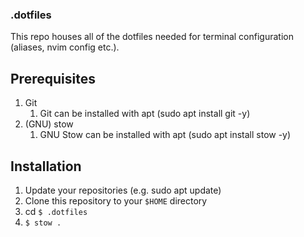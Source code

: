 ### .dotfiles

This repo houses all of the dotfiles needed for terminal configuration (aliases, nvim config etc.).

## Prerequisites

1. Git
    1. Git can be installed with apt (sudo apt install git -y)
2. (GNU) stow
    1. GNU Stow can be installed with apt (sudo apt install stow -y)


## Installation
1. Update your repositories (e.g. sudo apt update)
2. Clone this repository to your `$HOME` directory
3. cd  `$ .dotfiles`
4. `$ stow .`

